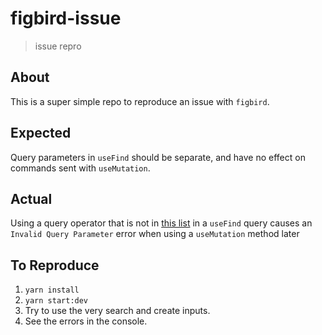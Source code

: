 # figbird-issue

> issue repro

## About

This is a super simple repo to reproduce an issue with `figbird`.

## Expected

Query parameters in `useFind` should be separate, and have no effect on commands sent with `useMutation`.

## Actual

Using a query operator that is not in [this list](https://github.com/humaans/figbird/blob/e2114985a0158ffd352c9cecca8cf3d77b84015a/lib/filterQuery.js#L28) in a `useFind` query causes an `Invalid Query Parameter` error when using a `useMutation` method later


## To Reproduce

1. `yarn install`
2. `yarn start:dev`
3. Try to use the very search and create inputs.
4. See the errors in the console.